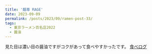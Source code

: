 ```yaml
---
title: '麺尊 RAGE'
date: 2023-09-09
permalink: /posts/2023/09/ramen-post-33/
tags:
  - 東京ラーメン百名店2022
  - 醤油
---
```


見た目は濃い目の醤油ですがコクがあって食べやすかったです。
[食べログ](https://tabelog.com/tokyo/A1319/A131907/13178309/)
